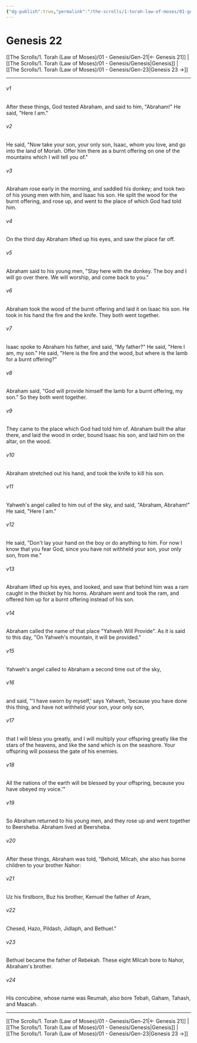 ```yaml
---
{"dg-publish":true,"permalink":"/the-scrolls/1-torah-law-of-moses/01-genesis/gen-22/","tags":["TheScrolls","TorahLawofMoses"]}
---
```



# Genesis 22

[[The Scrolls/1. Torah (Law of Moses)/01 - Genesis/Gen-21\|← Genesis 21]] | [[The Scrolls/1. Torah (Law of Moses)/01 - Genesis/Genesis\|Genesis]] | [[The Scrolls/1. Torah (Law of Moses)/01 - Genesis/Gen-23\|Genesis 23 →]]
***



###### v1 
After these things, God tested Abraham, and said to him, "Abraham!" He said, "Here I am." 

###### v2 
He said, "Now take your son, your only son, Isaac, whom you love, and go into the land of Moriah. Offer him there as a burnt offering on one of the mountains which I will tell you of." 

###### v3 
Abraham rose early in the morning, and saddled his donkey; and took two of his young men with him, and Isaac his son. He split the wood for the burnt offering, and rose up, and went to the place of which God had told him. 

###### v4 
On the third day Abraham lifted up his eyes, and saw the place far off. 

###### v5 
Abraham said to his young men, "Stay here with the donkey. The boy and I will go over there. We will worship, and come back to you." 

###### v6 
Abraham took the wood of the burnt offering and laid it on Isaac his son. He took in his hand the fire and the knife. They both went together. 

###### v7 
Isaac spoke to Abraham his father, and said, "My father?" He said, "Here I am, my son." He said, "Here is the fire and the wood, but where is the lamb for a burnt offering?" 

###### v8 
Abraham said, "God will provide himself the lamb for a burnt offering, my son." So they both went together. 

###### v9 
They came to the place which God had told him of. Abraham built the altar there, and laid the wood in order, bound Isaac his son, and laid him on the altar, on the wood. 

###### v10 
Abraham stretched out his hand, and took the knife to kill his son. 

###### v11 
Yahweh's angel called to him out of the sky, and said, "Abraham, Abraham!" He said, "Here I am." 

###### v12 
He said, "Don't lay your hand on the boy or do anything to him. For now I know that you fear God, since you have not withheld your son, your only son, from me." 

###### v13 
Abraham lifted up his eyes, and looked, and saw that behind him was a ram caught in the thicket by his horns. Abraham went and took the ram, and offered him up for a burnt offering instead of his son. 

###### v14 
Abraham called the name of that place "Yahweh Will Provide". As it is said to this day, "On Yahweh's mountain, it will be provided." 

###### v15 
Yahweh's angel called to Abraham a second time out of the sky, 

###### v16 
and said, "'I have sworn by myself,' says Yahweh, 'because you have done this thing, and have not withheld your son, your only son, 

###### v17 
that I will bless you greatly, and I will multiply your offspring greatly like the stars of the heavens, and like the sand which is on the seashore. Your offspring will possess the gate of his enemies. 

###### v18 
All the nations of the earth will be blessed by your offspring, because you have obeyed my voice.'" 

###### v19 
So Abraham returned to his young men, and they rose up and went together to Beersheba. Abraham lived at Beersheba. 

###### v20 
After these things, Abraham was told, "Behold, Milcah, she also has borne children to your brother Nahor: 

###### v21 
Uz his firstborn, Buz his brother, Kemuel the father of Aram, 

###### v22 
Chesed, Hazo, Pildash, Jidlaph, and Bethuel." 

###### v23 
Bethuel became the father of Rebekah. These eight Milcah bore to Nahor, Abraham's brother. 

###### v24 
His concubine, whose name was Reumah, also bore Tebah, Gaham, Tahash, and Maacah.

***
[[The Scrolls/1. Torah (Law of Moses)/01 - Genesis/Gen-21\|← Genesis 21]] | [[The Scrolls/1. Torah (Law of Moses)/01 - Genesis/Genesis\|Genesis]] | [[The Scrolls/1. Torah (Law of Moses)/01 - Genesis/Gen-23\|Genesis 23 →]]
